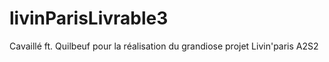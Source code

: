 # livinParisLivrable3
 Cavaillé ft. Quilbeuf pour la réalisation du grandiose projet Livin'paris A2S2
